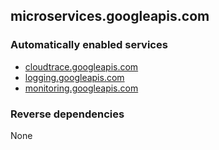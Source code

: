 ## microservices.googleapis.com

### Automatically enabled services

* [cloudtrace.googleapis.com](../cloudtrace.googleapis.com/)
* [logging.googleapis.com](../logging.googleapis.com/)
* [monitoring.googleapis.com](../monitoring.googleapis.com/)

### Reverse dependencies

None
